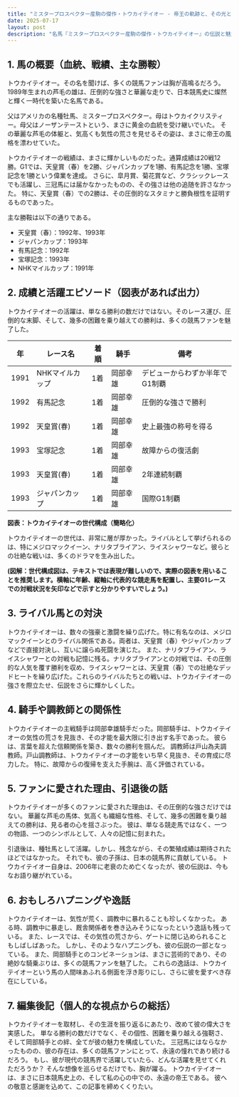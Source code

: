 ```yaml
---
title: "ミスタープロスペクター産駒の傑作・トウカイテイオー - 帝王の軌跡と、その光と影"
date: 2025-07-17
layout: post
description: "名馬『ミスタープロスペクター産駒の傑作・トウカイテイオー』の伝説と魅力を深堀り"
---
```


## 1. 馬の概要（血統、戦績、主な勝鞍）

トウカイテイオー。その名を聞けば、多くの競馬ファンは胸が高鳴るだろう。1989年生まれの芦毛の雄は、圧倒的な強さと華麗な走りで、日本競馬史に燦然と輝く一時代を築いた名馬である。

父はアメリカの名種牡馬、ミスタープロスペクター。母はトウカイクリスティー。母父はノーザンテーストという、まさに黄金の血統を受け継いでいた。  その華麗な芦毛の体躯と、気高くも気性の荒さを見せるその姿は、まさに帝王の風格を漂わせていた。

トウカイテイオーの戦績は、まさに輝かしいものだった。通算成績は20戦12勝。G1では、天皇賞（春）を2勝、ジャパンカップを1勝、有馬記念を1勝、宝塚記念を1勝という偉業を達成。  さらに、皐月賞、菊花賞など、クラシックレースでも活躍し、三冠馬には届かなかったものの、その強さは他の追随を許さなかった。  特に、天皇賞（春）での2勝は、その圧倒的なスタミナと勝負根性を証明するものであった。

主な勝鞍は以下の通りである。

* 天皇賞（春）：1992年、1993年
* ジャパンカップ：1993年
* 有馬記念：1992年
* 宝塚記念：1993年
* NHKマイルカップ：1991年


## 2. 成績と活躍エピソード（図表があれば出力）

トウカイテイオーの活躍は、単なる勝利の数だけではない。そのレース運び、圧倒的な末脚、そして、幾多の困難を乗り越えての勝利は、多くの競馬ファンを魅了した。

| 年 | レース名 | 着順 | 騎手 | 備考 |
|---|---|---|---|---|
| 1991 | NHKマイルカップ | 1着 | 岡部幸雄 | デビューからわずか半年でG1制覇 |
| 1992 | 有馬記念 | 1着 | 岡部幸雄 | 圧倒的な強さで勝利 |
| 1992 | 天皇賞(春) | 1着 | 岡部幸雄 | 史上最強の称号を得る |
| 1993 | 宝塚記念 | 1着 | 岡部幸雄 | 故障からの復活劇 |
| 1993 | 天皇賞(春) | 1着 | 岡部幸雄 | 2年連続制覇 |
| 1993 | ジャパンカップ | 1着 | 岡部幸雄 | 国際G1制覇 |


**図表：トウカイテイオーの世代構成（簡略化）**

トウカイテイオーの世代は、非常に層が厚かった。ライバルとして挙げられるのは、特にメジロマックイーン、ナリタブライアン、ライスシャワーなど。彼らとの壮絶な戦いは、多くのドラマを生み出した。

**(図解：世代構成図は、テキストでは表現が難しいので、実際の図表を用いることを推奨します。横軸に年齢、縦軸に代表的な競走馬を配置し、主要G1レースでの対戦状況を矢印などで示すと分かりやすいでしょう。)**


## 3. ライバル馬との対決

トウカイテイオーは、数々の強豪と激闘を繰り広げた。特に有名なのは、メジロマックイーンとのライバル関係である。両者は、天皇賞（春）やジャパンカップなどで直接対決し、互いに譲らぬ死闘を演じた。  また、ナリタブライアン、ライスシャワーとの対戦も記憶に残る。ナリタブライアンとの対戦では、その圧倒的な人気を覆す勝利を収め、ライスシャワーとは、天皇賞（春）での壮絶なデッドヒートを繰り広げた。これらのライバルたちとの戦いは、トウカイテイオーの強さを際立たせ、伝説をさらに輝かしくした。


## 4. 騎手や調教師との関係性

トウカイテイオーの主戦騎手は岡部幸雄騎手だった。岡部騎手は、トウカイテイオーの気性の荒さを見抜き、その才能を最大限に引き出す名手であった。  彼らは、言葉を超えた信頼関係を築き、数々の勝利を掴んだ。  調教師は戸山為夫調教師。戸山調教師は、トウカイテイオーの才能をいち早く見抜き、その育成に尽力した。  特に、故障からの復帰を支えた手腕は、高く評価されている。


## 5. ファンに愛された理由、引退後の話

トウカイテイオーが多くのファンに愛された理由は、その圧倒的な強さだけではない。  華麗な芦毛の馬体、気高くも繊細な性格、そして、幾多の困難を乗り越えての勝利は、見る者の心を揺さぶった。  彼は、単なる競走馬ではなく、一つの物語、一つのシンボルとして、人々の記憶に刻まれた。

引退後は、種牡馬として活躍。しかし、残念ながら、その繁殖成績は期待されたほどではなかった。  それでも、彼の子孫は、日本の競馬界に貢献している。  トウカイテイオー自身は、2006年に老衰のため亡くなったが、彼の伝説は、今もなお語り継がれている。


## 6. おもしろハプニングや逸話

トウカイテイオーは、気性が荒く、調教中に暴れることも珍しくなかった。  ある時、調教中に暴走し、厩舎関係者を巻き込みそうになったという逸話も残っている。  また、レースでは、その気性の荒さから、ゲートに閉じ込められることもしばしばあった。  しかし、そのようなハプニングも、彼の伝説の一部となっている。  また、岡部騎手とのコンビネーションは、まさに芸術的であり、その絶妙な騎乗ぶりは、多くの競馬ファンを魅了した。  これらの逸話は、トウカイテイオーという馬の人間味あふれる側面を浮き彫りにし、さらに彼を愛すべき存在にしている。


## 7. 編集後記（個人的な視点からの総括）

トウカイテイオーを取材し、その生涯を振り返るにあたり、改めて彼の偉大さを実感した。  単なる勝利の数だけでなく、その個性、困難を乗り越える強靭さ、そして岡部騎手との絆、全てが彼の魅力を構成していた。  三冠馬にはならなかったものの、彼の存在は、多くの競馬ファンにとって、永遠の憧れであり続けるだろう。  もし、彼が現代の競馬界で活躍していたら、どんな活躍を見せてくれただろうか？  そんな想像を巡らせるだけでも、胸が躍る。  トウカイテイオーは、まさに日本競馬史上の、そして私の心の中での、永遠の帝王である。  彼への敬意と感謝を込めて、この記事を締めくくりたい。
